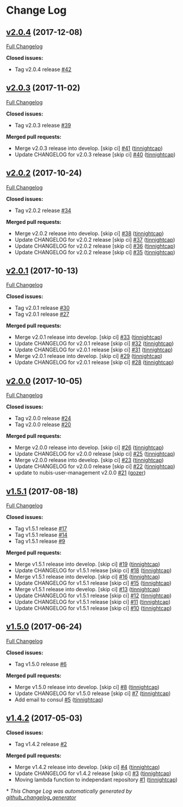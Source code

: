# Change Log

## [v2.0.4](https://github.com/nubisproject/nubis-lambda-user-management/tree/v2.0.4) (2017-12-08)
[Full Changelog](https://github.com/nubisproject/nubis-lambda-user-management/compare/v2.0.3...v2.0.4)

**Closed issues:**

- Tag v2.0.4 release [\#42](https://github.com/nubisproject/nubis-lambda-user-management/issues/42)

## [v2.0.3](https://github.com/nubisproject/nubis-lambda-user-management/tree/v2.0.3) (2017-11-02)
[Full Changelog](https://github.com/nubisproject/nubis-lambda-user-management/compare/v2.0.2...v2.0.3)

**Closed issues:**

- Tag v2.0.3 release [\#39](https://github.com/nubisproject/nubis-lambda-user-management/issues/39)

**Merged pull requests:**

- Merge v2.0.3 release into develop. \[skip ci\] [\#41](https://github.com/nubisproject/nubis-lambda-user-management/pull/41) ([tinnightcap](https://github.com/tinnightcap))
- Update CHANGELOG for v2.0.3 release \[skip ci\] [\#40](https://github.com/nubisproject/nubis-lambda-user-management/pull/40) ([tinnightcap](https://github.com/tinnightcap))

## [v2.0.2](https://github.com/nubisproject/nubis-lambda-user-management/tree/v2.0.2) (2017-10-24)
[Full Changelog](https://github.com/nubisproject/nubis-lambda-user-management/compare/v2.0.1...v2.0.2)

**Closed issues:**

- Tag v2.0.2 release [\#34](https://github.com/nubisproject/nubis-lambda-user-management/issues/34)

**Merged pull requests:**

- Merge v2.0.2 release into develop. \[skip ci\] [\#38](https://github.com/nubisproject/nubis-lambda-user-management/pull/38) ([tinnightcap](https://github.com/tinnightcap))
- Update CHANGELOG for v2.0.2 release \[skip ci\] [\#37](https://github.com/nubisproject/nubis-lambda-user-management/pull/37) ([tinnightcap](https://github.com/tinnightcap))
- Update CHANGELOG for v2.0.2 release \[skip ci\] [\#36](https://github.com/nubisproject/nubis-lambda-user-management/pull/36) ([tinnightcap](https://github.com/tinnightcap))
- Update CHANGELOG for v2.0.2 release \[skip ci\] [\#35](https://github.com/nubisproject/nubis-lambda-user-management/pull/35) ([tinnightcap](https://github.com/tinnightcap))

## [v2.0.1](https://github.com/nubisproject/nubis-lambda-user-management/tree/v2.0.1) (2017-10-13)
[Full Changelog](https://github.com/nubisproject/nubis-lambda-user-management/compare/v2.0.0...v2.0.1)

**Closed issues:**

- Tag v2.0.1 release [\#30](https://github.com/nubisproject/nubis-lambda-user-management/issues/30)
- Tag v2.0.1 release [\#27](https://github.com/nubisproject/nubis-lambda-user-management/issues/27)

**Merged pull requests:**

- Merge v2.0.1 release into develop. \[skip ci\] [\#33](https://github.com/nubisproject/nubis-lambda-user-management/pull/33) ([tinnightcap](https://github.com/tinnightcap))
- Update CHANGELOG for v2.0.1 release \[skip ci\] [\#32](https://github.com/nubisproject/nubis-lambda-user-management/pull/32) ([tinnightcap](https://github.com/tinnightcap))
- Update CHANGELOG for v2.0.1 release \[skip ci\] [\#31](https://github.com/nubisproject/nubis-lambda-user-management/pull/31) ([tinnightcap](https://github.com/tinnightcap))
- Merge v2.0.1 release into develop. \[skip ci\] [\#29](https://github.com/nubisproject/nubis-lambda-user-management/pull/29) ([tinnightcap](https://github.com/tinnightcap))
- Update CHANGELOG for v2.0.1 release \[skip ci\] [\#28](https://github.com/nubisproject/nubis-lambda-user-management/pull/28) ([tinnightcap](https://github.com/tinnightcap))

## [v2.0.0](https://github.com/nubisproject/nubis-lambda-user-management/tree/v2.0.0) (2017-10-05)
[Full Changelog](https://github.com/nubisproject/nubis-lambda-user-management/compare/v1.5.1...v2.0.0)

**Closed issues:**

- Tag v2.0.0 release [\#24](https://github.com/nubisproject/nubis-lambda-user-management/issues/24)
- Tag v2.0.0 release [\#20](https://github.com/nubisproject/nubis-lambda-user-management/issues/20)

**Merged pull requests:**

- Merge v2.0.0 release into develop. \[skip ci\] [\#26](https://github.com/nubisproject/nubis-lambda-user-management/pull/26) ([tinnightcap](https://github.com/tinnightcap))
- Update CHANGELOG for v2.0.0 release \[skip ci\] [\#25](https://github.com/nubisproject/nubis-lambda-user-management/pull/25) ([tinnightcap](https://github.com/tinnightcap))
- Merge v2.0.0 release into develop. \[skip ci\] [\#23](https://github.com/nubisproject/nubis-lambda-user-management/pull/23) ([tinnightcap](https://github.com/tinnightcap))
- Update CHANGELOG for v2.0.0 release \[skip ci\] [\#22](https://github.com/nubisproject/nubis-lambda-user-management/pull/22) ([tinnightcap](https://github.com/tinnightcap))
- update to nubis-user-management v2.0.0 [\#21](https://github.com/nubisproject/nubis-lambda-user-management/pull/21) ([gozer](https://github.com/gozer))

## [v1.5.1](https://github.com/nubisproject/nubis-lambda-user-management/tree/v1.5.1) (2017-08-18)
[Full Changelog](https://github.com/nubisproject/nubis-lambda-user-management/compare/v1.5.0...v1.5.1)

**Closed issues:**

- Tag v1.5.1 release [\#17](https://github.com/nubisproject/nubis-lambda-user-management/issues/17)
- Tag v1.5.1 release [\#14](https://github.com/nubisproject/nubis-lambda-user-management/issues/14)
- Tag v1.5.1 release [\#9](https://github.com/nubisproject/nubis-lambda-user-management/issues/9)

**Merged pull requests:**

- Merge v1.5.1 release into develop. \[skip ci\] [\#19](https://github.com/nubisproject/nubis-lambda-user-management/pull/19) ([tinnightcap](https://github.com/tinnightcap))
- Update CHANGELOG for v1.5.1 release \[skip ci\] [\#18](https://github.com/nubisproject/nubis-lambda-user-management/pull/18) ([tinnightcap](https://github.com/tinnightcap))
- Merge v1.5.1 release into develop. \[skip ci\] [\#16](https://github.com/nubisproject/nubis-lambda-user-management/pull/16) ([tinnightcap](https://github.com/tinnightcap))
- Update CHANGELOG for v1.5.1 release \[skip ci\] [\#15](https://github.com/nubisproject/nubis-lambda-user-management/pull/15) ([tinnightcap](https://github.com/tinnightcap))
- Merge v1.5.1 release into develop. \[skip ci\] [\#13](https://github.com/nubisproject/nubis-lambda-user-management/pull/13) ([tinnightcap](https://github.com/tinnightcap))
- Update CHANGELOG for v1.5.1 release \[skip ci\] [\#12](https://github.com/nubisproject/nubis-lambda-user-management/pull/12) ([tinnightcap](https://github.com/tinnightcap))
- Update CHANGELOG for v1.5.1 release \[skip ci\] [\#11](https://github.com/nubisproject/nubis-lambda-user-management/pull/11) ([tinnightcap](https://github.com/tinnightcap))
- Update CHANGELOG for v1.5.1 release \[skip ci\] [\#10](https://github.com/nubisproject/nubis-lambda-user-management/pull/10) ([tinnightcap](https://github.com/tinnightcap))

## [v1.5.0](https://github.com/nubisproject/nubis-lambda-user-management/tree/v1.5.0) (2017-06-24)
[Full Changelog](https://github.com/nubisproject/nubis-lambda-user-management/compare/v1.4.2...v1.5.0)

**Closed issues:**

- Tag v1.5.0 release [\#6](https://github.com/nubisproject/nubis-lambda-user-management/issues/6)

**Merged pull requests:**

- Merge v1.5.0 release into develop. \[skip ci\] [\#8](https://github.com/nubisproject/nubis-lambda-user-management/pull/8) ([tinnightcap](https://github.com/tinnightcap))
- Update CHANGELOG for v1.5.0 release \[skip ci\] [\#7](https://github.com/nubisproject/nubis-lambda-user-management/pull/7) ([tinnightcap](https://github.com/tinnightcap))
- Add email to consul [\#5](https://github.com/nubisproject/nubis-lambda-user-management/pull/5) ([tinnightcap](https://github.com/tinnightcap))

## [v1.4.2](https://github.com/nubisproject/nubis-lambda-user-management/tree/v1.4.2) (2017-05-03)
**Closed issues:**

- Tag v1.4.2 release [\#2](https://github.com/nubisproject/nubis-lambda-user-management/issues/2)

**Merged pull requests:**

- Merge v1.4.2 release into develop. \[skip ci\] [\#4](https://github.com/nubisproject/nubis-lambda-user-management/pull/4) ([tinnightcap](https://github.com/tinnightcap))
- Update CHANGELOG for v1.4.2 release \[skip ci\] [\#3](https://github.com/nubisproject/nubis-lambda-user-management/pull/3) ([tinnightcap](https://github.com/tinnightcap))
- Moving lambda function to independant repository [\#1](https://github.com/nubisproject/nubis-lambda-user-management/pull/1) ([tinnightcap](https://github.com/tinnightcap))



\* *This Change Log was automatically generated by [github_changelog_generator](https://github.com/skywinder/Github-Changelog-Generator)*